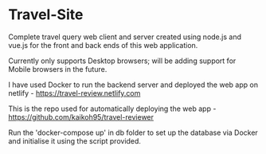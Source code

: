 # Travel-Site
Complete travel query web client and server created using node.js and vue.js for the front and back ends of this web application.

Currently only supports Desktop browsers; will be adding support for Mobile browsers in the future.

I have used Docker to run the backend server and deployed the web app on netlify - https://travel-review.netlify.com 

This is the repo used for automatically deploying the web app - https://github.com/kaikoh95/travel-reviewer

Run the 'docker-compose up' in db folder to set up the database via Docker and initialise it using the script provided.
